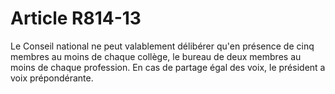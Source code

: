 # Article R814-13

Le Conseil national ne peut valablement délibérer qu'en présence de cinq membres au moins de chaque collège, le bureau de deux membres au moins de chaque profession.   En cas de partage égal des voix, le président a voix prépondérante.
